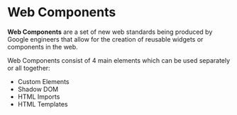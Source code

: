 # Web Components

**Web Components** are a set of new web standards being produced by Google engineers that allow for the creation of reusable widgets or components in the web. 

Web Components consist of 4 main elements which can be used separately or all together:

* Custom Elements
* Shadow DOM
* HTML Imports
* HTML Templates
